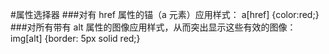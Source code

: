 #属性选择器
###对有 href 属性的锚（a 元素）应用样式：
	a[href] {color:red;}
###对所有带有 alt 属性的图像应用样式，从而突出显示这些有效的图像：
	img[alt] {border: 5px solid red;}